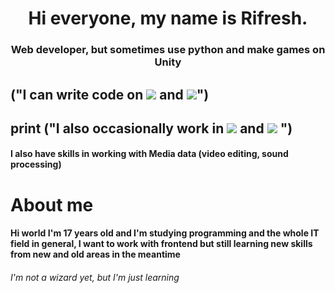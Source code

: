 

<h1 align="center"> Hi everyone, my name is Rifresh. </h1>
<h3 align="center">Web developer, but sometimes use python and make games on Unity</h3>
<h2>  ("I can write code on  <img src = "https://img.shields.io/badge/html5-%23E34F26.svg?style=for-the-badge&logo=html5&logoColor=white" </img>  and <img src = "https://img.shields.io/badge/css3-%231572B6.svg?style=for-the-badge&logo=css3&logoColor=white"</img>")  </h4> 
<h2>  print ("I also occasionally work in <img src = "https://img.shields.io/badge/python-3670A0?style=for-the-badge&logo=python&logoColor=ffdd54" </img> and <img src= "https://img.shields.io/badge/c%23-%23239120.svg?style=for-the-badge&logo=c-sharp&logoColor=white" </img> ") </h2>
<h4>I also have skills in working with Media data (video editing, sound processing)</h4>


<h1> About me </h1>
<h4>  Hi world I'm 17 years old and I'm studying programming and the whole IT field in general, I want to work with frontend but still learning new skills from new and old areas in the meantime</h4>
 <h6 >   I'm not a wizard yet, but I'm just learning  </h6>

 
